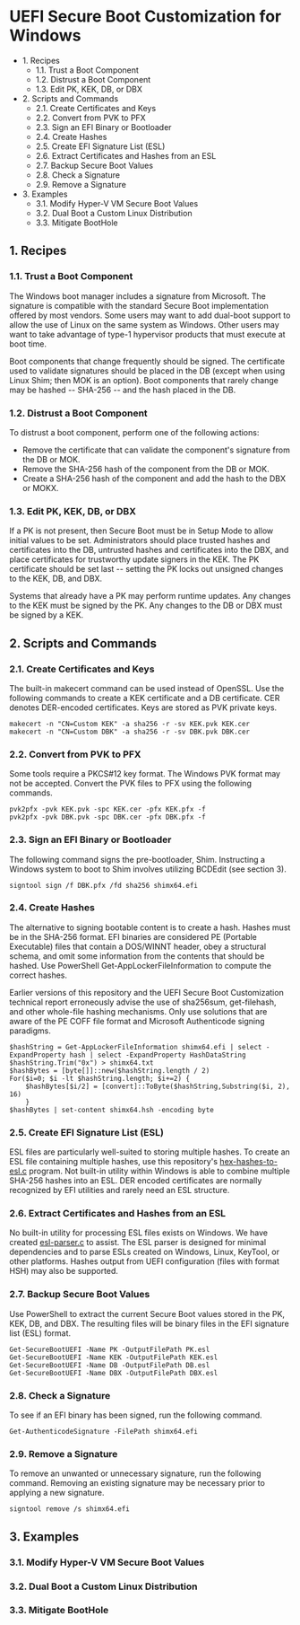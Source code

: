 
# UEFI Secure Boot Customization for Windows
- 1\. Recipes
  - 1.1. Trust a Boot Component
  - 1.2. Distrust a Boot Component
  - 1.3. Edit PK, KEK, DB, or DBX
- 2\. Scripts and Commands
	- 2.1. Create Certificates and Keys
	- 2.2. Convert from PVK to PFX
	- 2.3. Sign an EFI Binary or Bootloader
	- 2.4. Create Hashes
	- 2.5. Create EFI Signature List (ESL)
	- 2.6. Extract Certificates and Hashes from an ESL
	- 2.7. Backup Secure Boot Values
	- 2.8. Check a Signature
	- 2.9. Remove a Signature
- 3\. Examples
  - 3.1. Modify Hyper-V VM Secure Boot Values
  - 3.2. Dual Boot a Custom Linux Distribution
  - 3.3. Mitigate BootHole
  
## 1\. Recipes
### 1.1. Trust a Boot Component
The Windows boot manager includes a signature from Microsoft. The signature is compatible with the standard Secure Boot implementation offered by most vendors. Some users may want to add dual-boot support to allow the use of Linux on the same system as Windows. Other users may want to take advantage of type-1 hypervisor products that must execute at boot time.

Boot components that change frequently should be signed. The certificate used to validate signatures should be placed in the DB (except when using Linux Shim; then MOK is an option). Boot components that rarely change may be hashed -- SHA-256 -- and the hash placed in the DB.

### 1.2. Distrust a Boot Component
To distrust a boot component, perform one of the following actions:
 - Remove the certificate that can validate the component's signature from the DB or MOK.
 - Remove the SHA-256 hash of the component from the DB or MOK.
 - Create a SHA-256 hash of the component and add the hash to the DBX or MOKX.

### 1.3. Edit PK, KEK, DB, or DBX
If a PK is not present, then Secure Boot must be in Setup Mode to allow initial values to be set. Administrators should place trusted hashes and certificates into the DB, untrusted hashes and certificates into the DBX, and place certificates for trustworthy update signers in the KEK. The PK certificate should be set last -- setting the PK locks out unsigned changes to the KEK, DB, and DBX.

Systems that already have a PK may perform runtime updates. Any changes to the KEK must be signed by the PK. Any changes to the DB or DBX must be signed by a KEK.

## 2\. Scripts and Commands
### 2.1. Create Certificates and Keys
The built-in makecert command can be used instead of OpenSSL. Use the following commands to create a KEK certificate and a DB certificate. CER denotes DER-encoded certificates. Keys are stored as PVK private keys.
```
makecert -n "CN=Custom KEK" -a sha256 -r -sv KEK.pvk KEK.cer
makecert -n "CN=Custom DBK" -a sha256 -r -sv DBK.pvk DBK.cer
```

### 2.2. Convert from PVK to PFX
Some tools require a PKCS#12 key format. The Windows PVK format may not be accepted. Convert the PVK files to PFX using the following commands.
```
pvk2pfx -pvk KEK.pvk -spc KEK.cer -pfx KEK.pfx -f
pvk2pfx -pvk DBK.pvk -spc DBK.cer -pfx DBK.pfx -f
```

### 2.3. Sign an EFI Binary or Bootloader
The following command signs the pre-bootloader, Shim. Instructing a Windows system to boot to Shim involves utilizing BCDEdit (see section 3).
```
signtool sign /f DBK.pfx /fd sha256 shimx64.efi
```

### 2.4. Create Hashes
The alternative to signing bootable content is to create a hash. Hashes must be in the SHA-256 format. EFI binaries are considered PE (Portable Executable) files that contain a DOS/WINNT header, obey a structural schema, and omit some information from the contents that should be hashed. Use PowerShell Get-AppLockerFileInformation to compute the correct hashes.

Earlier versions of this repository and the UEFI Secure Boot Customization technical report erroneously advise the use of sha256sum, get-filehash, and other whole-file hashing mechanisms. Only use solutions that are aware of the PE COFF file format and Microsoft Authenticode signing paradigms.
```
$hashString = Get-AppLockerFileInformation shimx64.efi | select -ExpandProperty hash | select -ExpandProperty HashDataString
$hashString.Trim("0x") > shimx64.txt
$hashBytes = [byte[]]::new($hashString.length / 2)
For($i=0; $i -lt $hashString.length; $i+=2) {
	$hashBytes[$i/2] = [convert]::ToByte($hashString,Substring($i, 2), 16)
	}
$hashBytes | set-content shimx64.hsh -encoding byte
```

### 2.5. Create EFI Signature List (ESL)
ESL files are particularly well-suited to storing multiple hashes. To create an ESL file containing multiple hashes, use this repository's [hex-hashes-to-esl.c](hex-hashes-to-esl.c) program. Not built-in utility within Windows is able to combine multiple SHA-256 hashes into an ESL. DER encoded certificates are normally recognized by EFI utilities and rarely need an ESL structure.

### 2.6. Extract Certificates and Hashes from an ESL
No built-in utility for processing ESL files exists on Windows. We have created [esl-parser.c](esl-parser.c) to assist. The ESL parser is designed for minimal dependencies and to parse ESLs created on Windows, Linux, KeyTool, or other platforms. Hashes output from UEFI configuration (files with format HSH) may also be supported.

### 2.7. Backup Secure Boot Values
Use PowerShell to extract the current Secure Boot values stored in the PK, KEK, DB, and DBX. The resulting files will be binary files in the EFI signature list (ESL) format.

```
Get-SecureBootUEFI -Name PK -OutputFilePath PK.esl
Get-SecureBootUEFI -Name KEK -OutputFilePath KEK.esl
Get-SecureBootUEFI -Name DB -OutputFilePath DB.esl
Get-SecureBootUEFI -Name DBX -OutputFilePath DBX.esl
```

### 2.8. Check a Signature
To see if an EFI binary has been signed, run the following command.

```
Get-AuthenticodeSignature -FilePath shimx64.efi
```

### 2.9. Remove a Signature
To remove an unwanted or unnecessary signature, run the following command. Removing an existing signature may be necessary prior to applying a new signature.

```
signtool remove /s shimx64.efi
```

## 3\. Examples
### 3.1. Modify Hyper-V VM Secure Boot Values

### 3.2. Dual Boot a Custom Linux Distribution

### 3.3. Mitigate BootHole
